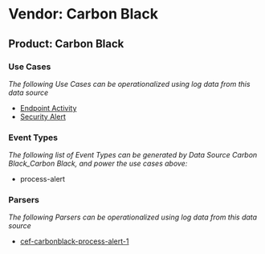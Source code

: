 Vendor: Carbon Black
====================
Product: Carbon Black
---------------------

### Use Cases

_The following Use Cases can be operationalized using log data from this data source_

* [Endpoint Activity](../UseCases/usecase_endpoint_activity.md)
* [Security Alert](../UseCases/usecase_security_alert.md)


### Event Types

_The following list of Event Types can be generated by Data Source Carbon Black_Carbon Black, and power the use cases above:_

- process-alert


### Parsers

_The following Parsers can be operationalized using log data from this data source_

* [cef-carbonblack-process-alert-1](../Parsers/parserContent_cef-carbonblack-process-alert-1.md)

